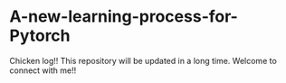 # A-new-learning-process-for-Pytorch
Chicken log!! This repository will be updated in a long time. Welcome to connect with me!!
